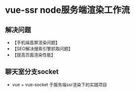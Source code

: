 # vue-ssr node服务端渲染工作流

## 解决问题
- 【手机端首屏渲染问题】
- 【SEO解决搜索引擎抓取问题】
- 【提高页面渲染性能】

## 聊天室分支socket

- vue + vue-socket 于服务端ssr渲染下的实践项目





